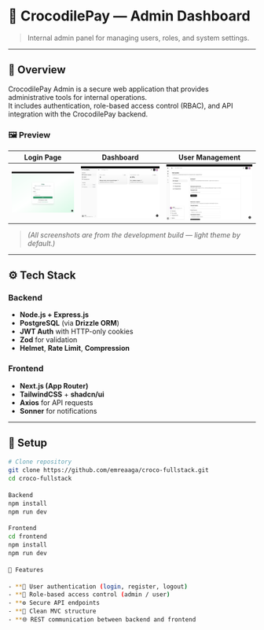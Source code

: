 # 🐊 CrocodilePay — Admin Dashboard

> Internal admin panel for managing users, roles, and system settings.

---

## 🧩 Overview

CrocodilePay Admin is a secure web application that provides administrative tools for internal operations.  
It includes authentication, role-based access control (RBAC), and API integration with the CrocodilePay backend.

### 🖼 Preview

| Login Page | Dashboard | User Management |
|-------------|------------|-----------------|
| ![Login](./screenshots/login.png) | ![Dashboard](./screenshots/dashboard.png) | ![Users](./screenshots/users.png) |

> *(All screenshots are from the development build — light theme by default.)*


---

## ⚙️ Tech Stack

### Backend
- **Node.js + Express.js**
- **PostgreSQL** (via **Drizzle ORM**)
- **JWT Auth** with HTTP-only cookies
- **Zod** for validation
- **Helmet**, **Rate Limit**, **Compression**

### Frontend
- **Next.js (App Router)**
- **TailwindCSS** + **shadcn/ui**
- **Axios** for API requests
- **Sonner** for notifications

---

## 🚀 Setup

```bash
# Clone repository
git clone https://github.com/emreaaga/croco-fullstack.git
cd croco-fullstack

Backend
npm install
npm run dev

Frontend
cd frontend
npm install
npm run dev

🧱 Features

- **🔐 User authentication (login, register, logout)
- **🧾 Role-based access control (admin / user)
- **⚙️ Secure API endpoints
- **🧠 Clean MVC structure
- **🌐 REST communication between backend and frontend
